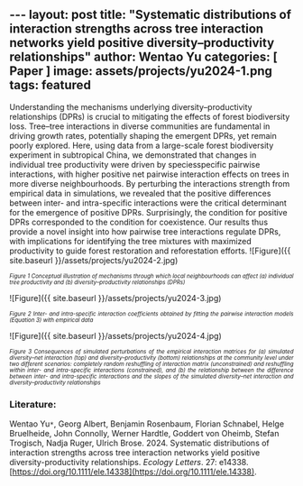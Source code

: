 ﻿﻿---
layout: post
title: "Systematic distributions of interaction strengths across tree interaction networks yield positive diversity–productivity relationships"
author: Wentao Yu
categories: [ Paper ]
image: assets/projects/yu2024-1.png
tags: featured
---

Understanding the mechanisms underlying diversity–productivity relationships (DPRs) is crucial to mitigating the effects of forest biodiversity loss. Tree–tree interactions in diverse communities are fundamental in driving growth rates, potentially shaping the emergent DPRs, yet remain poorly explored. Here, using data from a large-scale forest biodiversity experiment in subtropical China, we demonstrated that changes in individual tree productivity were driven by speciesspecific pairwise interactions, with higher positive net pairwise interaction effects on trees in more diverse neighbourhoods. By perturbing the interactions strength from empirical data in simulations, we revealed that the positive differences between inter- and intra-specific interactions were the critical determinant for the emergence of positive DPRs. Surprisingly, the condition for positive DPRs corresponded to the condition for coexistence. Our results thus provide a novel insight into how pairwise tree interactions regulate DPRs, with implications for identifying the tree mixtures with maximized productivity to guide forest restoration and reforestation efforts.
![Figure]({{ site.baseurl }}/assets/projects/yu2024-2.jpg)
<p style='text-align: justify;' ><span style="font-style: italic; font-size:70%">Figure 1 Conceptual illustration of mechanisms through which local neighbourhoods can affect (a) individual tree productivity and (b) diversity–productivity relationships (DPRs)
</span></p>
![Figure]({{ site.baseurl }}/assets/projects/yu2024-3.jpg)
<p style='text-align: justify;' ><span style="font-style: italic; font-size:70%">Figure 2 Inter- and intra-specific interaction coefficients obtained by fitting the pairwise interaction models (Equation 3) with empirical data
</span></p>
![Figure]({{ site.baseurl }}/assets/projects/yu2024-4.jpg)
<p style='text-align: justify;' ><span style="font-style: italic; font-size:70%">Figure 3 Consequences of simulated perturbations of the empirical interaction matrices for (a) simulated diversity–net interaction (top) and diversity–productivity (bottom) relationships at the community level under two different scenarios: completely random reshuffling of interaction matrix (unconstrained) and reshuffling within inter- and intra-specific interactions (constrained), and (b) the relationship between the difference between inter- and intra-specific interactions and the slopes of the simulated diversity–net interaction and diversity–productivity relationships 
</span></p>

### Literature:
Wentao Yu<code>&ast;</code>, Georg Albert, Benjamin Rosenbaum, Florian Schnabel, Helge Bruelheide, John Connolly, Werner Hardtle, Goddert von Oheimb, Stefan Trogisch, Nadja Ruger, Ulrich Brose. 2024. Systematic distributions of interaction strengths across tree interaction networks yield positive diversity-productivity relationships. *Ecology Letters*. 27: e14338. [https://doi.org/10.1111/ele.14338](https://doi.org/10.1111/ele.14338). 
